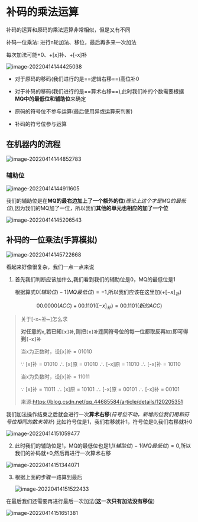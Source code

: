 # 补码的乘法运算

补码的运算和原码的乘法运算非常相似，但是又有不同

补码一位乘法:
进行n轮加法、移位，最后再多来一次加法

每次加法可能+0、+[x]补、+[-x]补

![image-20220414144425038](https://pic.imgdb.cn/item/6257c2ee239250f7c5b419d1.png)

- 对于原码的移码(我们进行的是==逻辑右移==)高位补0
- 对于补码的移码(我们进行的是==算术右移==),此时我们补的个数需要根据**MQ中的最低位和辅助位**来确定

- 原码的符号位不参与运算(最后使用异或运算来判断)
- 补码的符号位参与运算

## 在机器内的流程

![image-20220414144852783](https://pic.imgdb.cn/item/6257c3f9239250f7c5b5d164.png)

### 辅助位

![image-20220414144911605](https://pic.imgdb.cn/item/6257c40c239250f7c5b5ef7b.png)

我们的辅助位是在**MQ的最右边加上了一个额外的位**(*理论上这个才是MQ的最低位*),因为我们的MQ加了一位，所以我们**其他的单元也相应的加了一个位**

![image-20220414145206543](https://pic.imgdb.cn/item/6257c4bb239250f7c5b70caf.png)

## 补码的一位乘法(手算模拟)

![image-20220414145722668](https://pic.imgdb.cn/item/6257c5f8239250f7c5b90f3a.png)

看起来好像很复杂，我们一点一点来说

1. 首先我们判断应该加什么,我们看到我们的辅助位是0，MQ的最低位是1

   根据算式$0(辅助位)-1(MQ最低位)=-1$,所以我们应该在这里加($+[-x]_补$)

$$
00.0000(ACC) + 00.1101([-x]_补)=00.1101(新的ACC)
$$

> 关于[-x~补~]怎么求
>
> **对任意的`x`,若已知`[x]补`,则把`[x]补`连同符号位的每一位都取反再`加1`即可得到`[-x]补`**
>
> 当x为正数时，设[x]补 = 01010
>
> ∵ [x]补 = 01010
> ∴ [x]原 = 01010
> ∴ [-x]原 = 11010
> ∴ [-x]补 = 10110
>
> 当x为负数时，设[x]补 = 11011
>
> ∵ [x]补 = 11011
> ∴ [x]原 = 10101
> ∴ [-x]原 = 00101
> ∴ [-x]补 = 00101
>
> 来源:<https://blog.csdn.net/qq_44685584/article/details/120205351>

我们加法操作结束之后就会进行一次**算术右移**(*符号位不动，新增的位我们用和符号位相同的数来填补*)
比如符号位是1，我们右移就补1，符号位是0,我们右移就补0

![image-20220414151059477](https://pic.imgdb.cn/item/6257c928239250f7c5be597d.png)

2. 此时我们的辅助位是1，MQ的最低位也是1,$1(辅助位)-1(MQ最低位)=0$,所以我们的补码就+0,然后再进行一次算术右移

![image-20220414151344071](https://pic.imgdb.cn/item/6257c9cc239250f7c5bf686e.png)

3. 根据上面的步骤一路算到最后

   ![image-20220414151522433](https://pic.imgdb.cn/item/6257ca2f239250f7c5bff847.png)

在最后我们还需要再进行最后一次加法(**这一次只有加法没有移位**)

![image-20220414151651381](https://pic.imgdb.cn/item/6257ca88239250f7c5c0887e.png)
